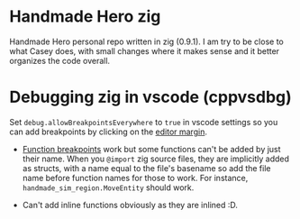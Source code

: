 # Handmade Hero zig

Handmade Hero personal repo written in zig (0.9.1). I am try to be close to what Casey does, with small changes where it makes sense and it better organizes the code overall.

# Debugging zig in vscode (cppvsdbg)
Set `debug.allowBreakpointsEverywhere` to `true` in vscode settings so you can add breakpoints by clicking on the [editor margin](https://code.visualstudio.com/docs/editor/debugging#_breakpoints). 

- [Function breakpoints](https://code.visualstudio.com/docs/editor/debugging#_function-breakpoints) work but some functions can't be added by just their name. When you `@import` zig source files, they are implicitly added as structs, with a name equal to the file's basename so add the file name before function names for those to work. For instance, `handmade_sim_region.MoveEntity` should work.

- Can't add inline functions obviously as they are inlined :D.